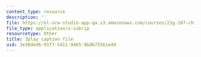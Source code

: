 ```yaml
---
content_type: resource
description: ''
file: https://ol-ocw-studio-app-qa.s3.amazonaws.com/courses/21g-107-chinese-i-streamlined-fall-2014/3e30ded691f7541194659bd675561edd_bH4L4Nv_PeA.vtt
file_type: application/x-subrip
resourcetype: Other
title: 3play caption file
uid: 3e30ded6-91f7-5411-9465-9bd675561edd
---
```

